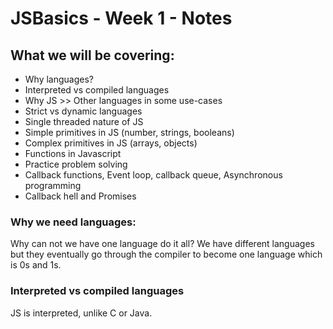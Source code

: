 # JSBasics - Week 1 - Notes

## What we will be covering:
- Why languages?
- Interpreted vs compiled languages
- Why JS >> Other languages in some use-cases
- Strict vs dynamic languages
- Single threaded nature of JS
- Simple primitives in JS (number, strings, booleans)
- Complex primitives in JS (arrays, objects)
- Functions in Javascript
- Practice problem solving
- Callback functions, Event loop, callback queue, Asynchronous programming
- Callback hell and Promises

### Why we need languages:
Why can not we have one language do it all?
We have different languages but they eventually go through the compiler to become one language which is 0s and 1s.

### Interpreted vs compiled languages
JS is interpreted, unlike C or Java.